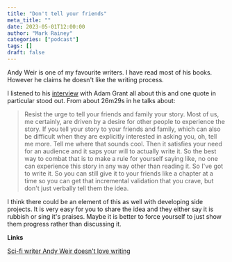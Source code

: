 ```yaml
---
title: "Don't tell your friends"
meta_title: ""
date: 2023-05-01T12:00:00
author: "Mark Rainey"
categories: ["podcast"]
tags: []
draft: false
---
```


Andy Weir is one of my favourite writers. I have read most of his books. However he claims he doesn't like the writing process.


I listened to his [interview](https://open.spotify.com/episode/0JzqCWXX5JOinIPjo9gr40?si=h40xSh7kSJ-tRpep5WaAyA) with Adam Grant all about this and one quote in particular stood out. From about 26m29s in he talks about:

> Resist the urge to tell your friends and family your story. Most of us, me certainly, are driven by a desire for other people to experience the story. If you tell your story to your friends and family, which can also be difficult when they are explicitly interested in asking you, oh, tell me more. Tell me where that sounds cool. Then it satisfies your need for an audience and it saps your will to actually write it. So the best way to combat that is to make a rule for yourself saying like, no one can experience this story in any way other than reading it. So I've got to write it. So you can still give it to your friends like a chapter at a time so you can get that incremental validation that you crave, but don't just verbally tell them the idea.

I think there could be an element of this as well with developing side projects. It is very easy for you to share the idea and they either say it is rubbish or sing it's praises. Maybe it is better to force yourself to just show them progress rather than discussing it.

__Links__

[Sci-fi writer Andy Weir doesn't love writing](https://open.spotify.com/episode/0JzqCWXX5JOinIPjo9gr40?si=h40xSh7kSJ-tRpep5WaAyA)


